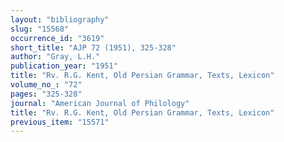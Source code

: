 ```yaml
---
layout: "bibliography"
slug: "15568"
occurrence_id: "3619"
short_title: "AJP 72 (1951), 325-328"
author: "Gray, L.H."
publication_year: "1951"
title: "Rv. R.G. Kent, Old Persian Grammar, Texts, Lexicon"
volume_no_: "72"
pages: "325-328"
journal: "American Journal of Philology"
title: "Rv. R.G. Kent, Old Persian Grammar, Texts, Lexicon"
previous_item: "15571"
---
```

